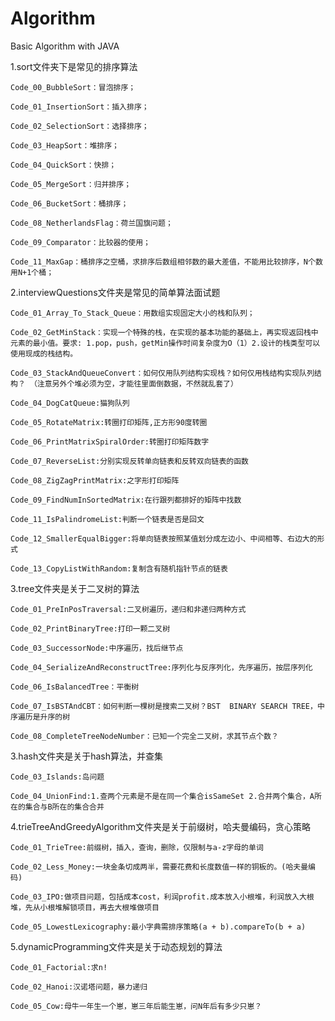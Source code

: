 # Algorithm

Basic Algorithm with JAVA

1.sort文件夹下是常见的排序算法

	Code_00_BubbleSort：冒泡排序；

	Code_01_InsertionSort：插入排序；

	Code_02_SelectionSort：选择排序；

	Code_03_HeapSort：堆排序；

	Code_04_QuickSort：快排；

	Code_05_MergeSort：归并排序；

	Code_06_BucketSort：桶排序；

	Code_08_NetherlandsFlag：荷兰国旗问题；

	Code_09_Comparator：比较器的使用；

	Code_11_MaxGap：桶排序之空桶，求排序后数组相邻数的最大差值，不能用比较排序，N个数用N+1个桶；
  

2.interviewQuestions文件夹是常见的简单算法面试题

	Code_01_Array_To_Stack_Queue：用数组实现固定大小的栈和队列；

	Code_02_GetMinStack：实现一个特殊的栈，在实现的基本功能的基础上，再实现返回栈中元素的最小值。要求: 1.pop，push，getMin操作时间复杂度为O（1）2.设计的栈类型可以使用现成的栈结构。

	Code_03_StackAndQueueConvert：如何仅用队列结构实现栈？如何仅用栈结构实现队列结构？ （注意另外个堆必须为空，才能往里面倒数据，不然就乱套了）
  	
	Code_04_DogCatQueue:猫狗队列

	Code_05_RotateMatrix:转圈打印矩阵,正方形90度转圈

	Code_06_PrintMatrixSpiralOrder:转圈打印矩阵数字

	Code_07_ReverseList:分别实现反转单向链表和反转双向链表的函数
	
	Code_08_ZigZagPrintMatrix:之字形打印矩阵

	Code_09_FindNumInSortedMatrix:在行跟列都排好的矩阵中找数

	Code_11_IsPalindromeList:判断一个链表是否是回文

	Code_12_SmallerEqualBigger:将单向链表按照某值划分成左边小、中间相等、右边大的形式

	Code_13_CopyListWithRandom:复制含有随机指针节点的链表
  
 3.tree文件夹是关于二叉树的算法
 
 	Code_01_PreInPosTraversal:二叉树遍历，递归和非递归两种方式

	Code_02_PrintBinaryTree:打印一颗二叉树

	Code_03_SuccessorNode:中序遍历，找后继节点

	Code_04_SerializeAndReconstructTree:序列化与反序列化，先序遍历，按层序列化

	Code_06_IsBalancedTree：平衡树

	Code_07_IsBSTAndCBT：如何判断一棵树是搜索二叉树？BST  BINARY SEARCH TREE，中序遍历是升序的树

	Code_08_CompleteTreeNodeNumber：已知一个完全二叉树，求其节点个数？
	
 3.hash文件夹是关于hash算法，并查集
 
 	Code_03_Islands:岛问题

	Code_04_UnionFind:1.查两个元素是不是在同一个集合isSameSet 2.合并两个集合，A所在的集合与B所在的集合合并
	
 4.trieTreeAndGreedyAlgorithm文件夹是关于前缀树，哈夫曼编码，贪心策略
 
 	Code_01_TrieTree:前缀树，插入，查询，删除，仅限制与a-z字母的单词

	Code_02_Less_Money:一块金条切成两半，需要花费和长度数值一样的铜板的。(哈夫曼编码)

	Code_03_IPO:做项目问题，包括成本cost，利润profit.成本放入小根堆，利润放入大根堆，先从小根堆解锁项目，再去大根堆做项目

	Code_05_LowestLexicography:最小字典需排序策略(a + b).compareTo(b + a)

 5.dynamicProgramming文件夹是关于动态规划的算法
 
 	Code_01_Factorial:求n!

	Code_02_Hanoi:汉诺塔问题，暴力递归

	Code_05_Cow:母牛一年生一个崽，崽三年后能生崽，问N年后有多少只崽？

 	
